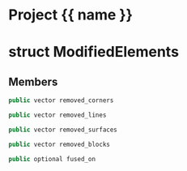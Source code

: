 <script setup>
import {useRoute} from 'vitepress'
const {path} = useRoute()
const tokens = path.split('/')
const words = tokens[2].split('-');
for (let i = 0; i < words.length; i++) {
    words[i] = words[i].charAt(0).toUpperCase() + words[i].slice(1);
    words[i] = words[i].replace('geode', 'Geode')
}
const name = words.join('-');
</script>
# Project {{ name }}

# struct ModifiedElements


## Members

```cpp
public vector removed_corners

```

```cpp
public vector removed_lines

```

```cpp
public vector removed_surfaces

```

```cpp
public vector removed_blocks

```

```cpp
public optional fused_on

```



